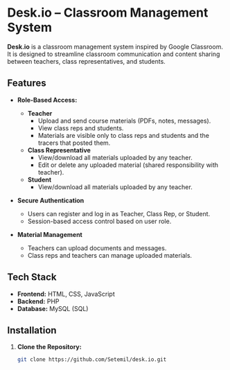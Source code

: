 # Desk.io – Classroom Management System

**Desk.io** is a classroom management system inspired by Google Classroom. It is designed to streamline classroom communication and content sharing between teachers, class representatives, and students.

## Features

- **Role-Based Access:**
  - **Teacher**
    - Upload and send course materials (PDFs, notes, messages).
    - View class reps and students.
    - Materials are visible only to class reps and students and the tracers that posted them.
  - **Class Representative**
    - View/download all materials uploaded by any teacher.
    - Edit or delete any uploaded material (shared responsibility with teacher).
  - **Student**
    - View/download all materials uploaded by any teacher.

- **Secure Authentication**
  - Users can register and log in as Teacher, Class Rep, or Student.
  - Session-based access control based on user role.

- **Material Management**
  - Teachers can upload documents and messages.
  - Class reps and teachers can manage uploaded materials.

## Tech Stack

- **Frontend:** HTML, CSS, JavaScript  
- **Backend:** PHP  
- **Database:** MySQL (SQL)

## Installation

1. **Clone the Repository:**
   ```bash
   git clone https://github.com/Setemil/desk.io.git